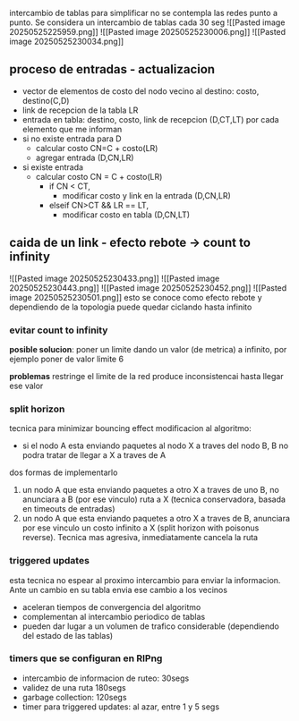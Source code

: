intercambio de tablas
para simplificar no se contempla las redes punto a punto. Se considera un intercambio de tablas cada 30 seg
![[Pasted image 20250525225959.png]]
![[Pasted image 20250525230006.png]]
![[Pasted image 20250525230034.png]]

## proceso de entradas - actualizacion
- vector de elementos  de costo del nodo vecino al destino: costo, destino(C,D)
- link de recepcion de la tabla LR
- entrada en tabla: destino, costo, link de recepcion (D,CT,LT)
por cada elemento que me informan
- si no existe entrada para D
	- calcular costo CN=C + costo(LR)
	- agregar entrada (D,CN,LR)
- si existe entrada
	- calcular costo CN = C + costo(LR)
		- if CN < CT,
			- modificar costo y link en la entrada (D,CN,LR)
		- elseif CN>CT && LR == LT,
			- modificar costo en tabla (D,CN,LT)

## caida de un link - efecto rebote -> count to infinity
![[Pasted image 20250525230433.png]]
![[Pasted image 20250525230443.png]]
![[Pasted image 20250525230452.png]]
![[Pasted image 20250525230501.png]]
esto se conoce como efecto rebote y dependiendo de la topologia puede quedar ciclando hasta infinito


### evitar count to infinity
**posible solucion**:
poner un limite dando un valor (de metrica) a infinito, por ejemplo poner de valor limite 6

**problemas**
restringe el limite de la red
produce inconsistencai hasta llegar ese valor


### split horizon
tecnica para minimizar bouncing effect
modificacion al algoritmo:
- si el nodo A esta enviando paquetes al nodo X a traves del nodo B, B no podra tratar de llegar a X a traves de A

dos formas de implementarlo
1. un nodo A que esta enviando paquetes a otro X a traves de uno B, no anunciara a B (por ese vinculo) ruta a X (tecnica conservadora, basada en timeouts de entradas)
2. un nodo A que esta enviando paquetes a otro X a traves de B, anunciara por ese vinculo un costo infinito a X (split horizon with poisonus reverse). Tecnica mas agresiva, inmediatamente cancela la ruta

### triggered updates
esta tecnica no espear al proximo intercambio para enviar la informacion. Ante un cambio en su tabla envia ese cambio a los vecinos
- aceleran tiempos de convergencia del algoritmo
- complementan al intercambio periodico de tablas
- pueden dar lugar a un volumen de trafico considerable (dependiendo del estado de las tablas)

### timers que se configuran en RIPng
- intercambio de informacion de ruteo: 30segs
- validez de una ruta 180segs
- garbage collection: 120segs
- timer para triggered updates: al azar, entre 1 y 5 segs